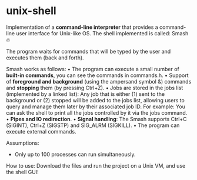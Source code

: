 # unix-shell
Implementation of a **command-line interpreter** that provides a command-line user interface for Unix-like OS. The shell implemented is called: Smash 🔥

The program waits for commands that will be typed by the user and executes them (back and forth).

Smash works as follows:
• The program can execute a small number of **built-in commands**, you can see the commands in commands.h.
• Support of **foreground and background** (using the ampersand symbol &) commands and **stopping** them (by pressing Ctrl+Z).
• Jobs are stored in the jobs list (implemented by a linked list): Any job that is either (1) sent to the background or (2)
stopped  will be added to the jobs list, allowing users to query and manage them later by their associated job ID. 
For example: You can ask the shell to print all the jobs controlled by it via the jobs command.
• **Pipes and IO redirection**.
• **Signal handling**: The Smash supports Ctrl+C (SIGINT), Ctrl+Z (SIGSTP) and SIG_ALRM (SIGKILL).
• The program can execute external commands.

Assumptions: 
- Only up to 100 processes can run simultaneously.

How to use: 
Download the files and run the project on a Unix VM, and use the shell GUI!


